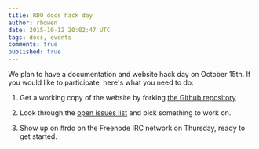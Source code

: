```yaml
---
title: RDO docs hack day
author: rbowen
date: 2015-10-12 20:02:47 UTC
tags: docs, events
comments: true
published: true
---
```


We plan to have a documentation and website hack day on October 15th.
If you would like to participate, here's what you need to do:

1) Get a working copy of the website by forking [the Github repository](https://github.com/redhat-openstack/website/)

2) Look through the [open issues list](https://github.com/redhat-openstack/website/issues) and pick something to work on.

3) Show up on #rdo on the Freenode IRC network on Thursday, ready to get started.